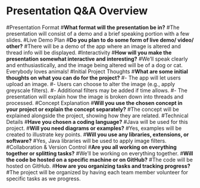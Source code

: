 # Presentation Q&A Overview
#Presentation Format
#**What format will the presentation be in?**
#The presentation will consist of a demo and a brief speaking portion with a few slides.
#Live Demo Plan
#**Do you plan to do some form of live demo/ video/ other?**
#There will be a demo of the app where an image is altered and thread info will be displayed.
#Interactivity
#**How will you make the presentation somewhat interactive and interesting?**
#We’ll speak clearly and enthusiastically, and the image being altered will be of a dog or cat. Everybody loves animals!
#Initial Project Thoughts
#**What are some initial thoughts on what you can do for the project?**
#- The app will let users upload an image.
#- Users can choose to alter the image (e.g., apply greyscale filters).
#- Additional filters may be added if time allows.
#- The presentation will explain how the image is broken down into threads and processed.
#Concept Explanation
#**Will you use the chosen concept in your project or explain the concept separately?**
#The concept will be explained alongside the project, showing how they are related.
#Technical Details
#**Have you chosen a coding language?**
#Java will be used for this project.
#**Will you need diagrams or examples?**
#Yes, examples will be created to illustrate key points.
#**Will you use any libraries, extensions, or software?**
#Yes, Java libraries will be used to apply image filters.
#Collaboration & Version Control
#**Are you all working on everything together or splitting tasks?**
#We’ll be working on everything together.
#**Will the code be hosted on a specific machine or on GitHub?**
#The code will be hosted on GitHub.
#**How are you organizing tasks and tracking progress?**
#The project will be organized by having each team member volunteer for specific tasks as we progress.
